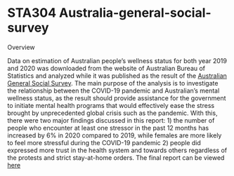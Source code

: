 # STA304 Australia-general-social-survey
Overview

Data on estimation of Australian people’s wellness status for both year 2019 and 2020 was downloaded from the website of Australian Bureau of Statistics and analyzed while it was published as the result of the [Australian General Social Survey](https://www.abs.gov.au/statistics/people/people-and-communities/general-social-survey-summary-results-australia/2020). The main purpose of the analysis is to investigate the relationship between the COVID-19 pandemic and Australian’s mental wellness status, as the result should provide assistance for the government to initiate mental health programs that would effectively ease the stress brought by unprecedented global crisis such as the pandemic. With this, there were two major findings discussed in this report: 1) the number of people who encounter at least one stressor in the past 12 months has increased by 6% in 2020 compared to 2019, while females are more likely to feel more stressful during the COVID-19 pandemic 2) people did expressed more trust in the health system and towards others regardless of the protests and strict stay-at-home orders. The final report can be viewed [here](https://github.com/chle1999/Australia-general-social-survey/blob/main/ouput/Australia-general-social-survey.pdf)
